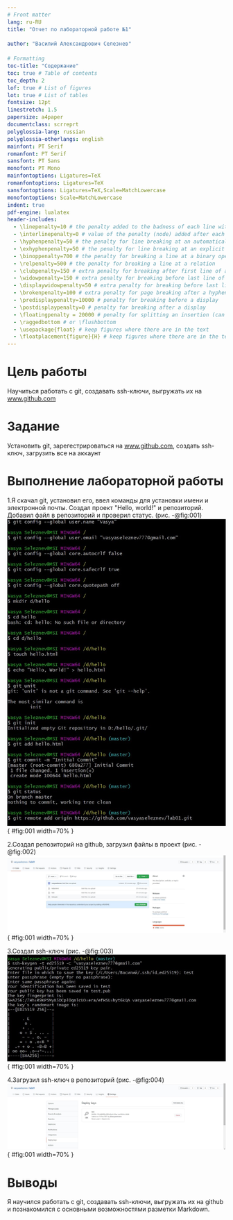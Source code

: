 ```yaml
---
# Front matter
lang: ru-RU
title: "Отчет по лабораторной работе №1"

author: "Василий Александрович Селезнев"

# Formatting
toc-title: "Содержание"
toc: true # Table of contents
toc_depth: 2
lof: true # List of figures
lot: true # List of tables
fontsize: 12pt
linestretch: 1.5
papersize: a4paper
documentclass: scrreprt
polyglossia-lang: russian
polyglossia-otherlangs: english
mainfont: PT Serif
romanfont: PT Serif
sansfont: PT Sans
monofont: PT Mono
mainfontoptions: Ligatures=TeX
romanfontoptions: Ligatures=TeX
sansfontoptions: Ligatures=TeX,Scale=MatchLowercase
monofontoptions: Scale=MatchLowercase
indent: true
pdf-engine: lualatex
header-includes:
  - \linepenalty=10 # the penalty added to the badness of each line within a paragraph (no associated penalty node) Increasing the value makes tex try to have fewer lines in the paragraph.
  - \interlinepenalty=0 # value of the penalty (node) added after each line of a paragraph.
  - \hyphenpenalty=50 # the penalty for line breaking at an automatically inserted hyphen
  - \exhyphenpenalty=50 # the penalty for line breaking at an explicit hyphen
  - \binoppenalty=700 # the penalty for breaking a line at a binary operator
  - \relpenalty=500 # the penalty for breaking a line at a relation
  - \clubpenalty=150 # extra penalty for breaking after first line of a paragraph
  - \widowpenalty=150 # extra penalty for breaking before last line of a paragraph
  - \displaywidowpenalty=50 # extra penalty for breaking before last line before a display math
  - \brokenpenalty=100 # extra penalty for page breaking after a hyphenated line
  - \predisplaypenalty=10000 # penalty for breaking before a display
  - \postdisplaypenalty=0 # penalty for breaking after a display
  - \floatingpenalty = 20000 # penalty for splitting an insertion (can only be split footnote in standard LaTeX)
  - \raggedbottom # or \flushbottom
  - \usepackage{float} # keep figures where there are in the text
  - \floatplacement{figure}{H} # keep figures where there are in the text
---
```


# Цель работы

Научиться работать с git, создавать ssh-ключи, выгружать их на www.github.com

# Задание

Установить git, зарегестрироваться на www.github.com, создать ssh-ключ, загрузить все на аккаунт



# Выполнение лабораторной работы

1.Я скачал git, установил его, ввел команды для установки имени и электронной почты. Создал проект "Hello, world!" и репозиторий. Добавил файл в репозиторий и проверил статус.
(рис. -@fig:001)
![рис.1](image/1.jpg){ #fig:001 width=70% }


2.Создал репозиторий на github, загрузил файлы в проект 
(рис. -@fig:002)
![рис.2](image/2.jpg){ #fig:001 width=70% }


3.Создал ssh-ключ
(рис. -@fig:003)
![рис.3](image/3.jpg){ #fig:001 width=70% }


4.Загрузил ssh-ключ в репозиторий
(рис. -@fig:004)
![рис.4](image/4.jpg){ #fig:001 width=70% }


# Выводы

Я научился работать с git, создавать ssh-ключи, выгружать их на github и познакомился с основными возможностями разметки Markdown.